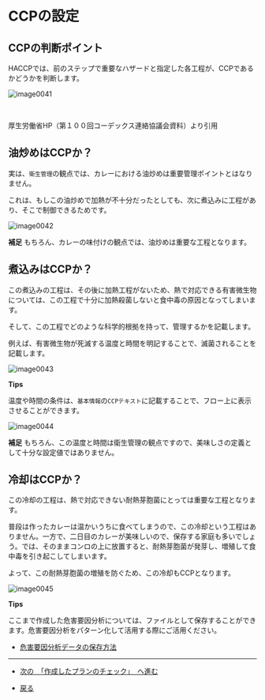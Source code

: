 # CCPの設定

## CCPの判断ポイント
HACCPでは、前のステップで重要なハザードと指定した各工程が、CCPであるかどうかを判断します。

![image0041](https://res.cloudinary.com/fam-time/image/upload/v1676255741/SPICE/tutorial0041_avekai.png)

<br>

厚生労働省HP（第１００回コーデックス連絡協議会資料）より引用

## 油炒めはCCPか？
実は、`衛生管理`の観点では、カレーにおける油炒めは重要管理ポイントとはなりません。

これは、もしこの油炒めで加熱が不十分だったとしても、次に煮込みに工程があり、そこで制御できるためです。

![image0042](https://res.cloudinary.com/fam-time/image/upload/v1676341976/SPICE/tutorial0042_tbstvp.png)

**補足**
もちろん、カレーの味付けの観点では、油炒めは重要な工程となります。

## 煮込みはCCPか？

この煮込みの工程は、その後に加熱工程がないため、熱で対応できる有害微生物については、この工程で十分に加熱殺菌しないと食中毒の原因となってしまいます。

そして、この工程でどのような科学的根拠を持って、管理するかを記載します。

例えば、有害微生物が死滅する温度と時間を明記することで、滅菌されることを記載します。

![image0043](https://res.cloudinary.com/fam-time/image/upload/v1676342521/SPICE/tutorial0043_y0mu71.png)

**Tips**

温度や時間の条件は、`基本情報`の`CCPテキスト`に記載することで、フロー上に表示させることができます。

![image0044](https://res.cloudinary.com/fam-time/image/upload/v1676342697/SPICE/tutorial0044_e5eegr.png)

**補足**
もちろん、この温度と時間は衛生管理の観点ですので、美味しさの定義として十分な設定値ではありません。

## 冷却はCCPか？

この冷却の工程は、熱で対応できない耐熱芽胞菌にとっては重要な工程となります。

普段は作ったカレーは温かいうちに食べてしまうので、この冷却という工程はありません。一方で、二日目のカレーが美味しいので、保存する家庭も多いでしょう。では、そのままコンロの上に放置すると、耐熱芽胞菌が発芽し、増殖して食中毒を引き起こしてしまいます。

よって、この耐熱芽胞菌の増殖を防ぐため、この冷却もCCPとなります。

![image0045](https://res.cloudinary.com/fam-time/image/upload/v1676342945/SPICE/tutorial0045_wg8glj.png)

**Tips**

ここまで作成した危害要因分析については、ファイルとして保存することができます。危害要因分析をパターン化して活用する際にご活用ください。

- [危害要因分析データの保存方法](../help.md#043-危害要因分析データのダウンロード)

---

- [次の　「作成したプランのチェック」　へ進む](5.md)

- [戻る](index.md)